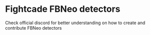 # Fightcade FBNeo detectors

Check official discord for better understanding on how to create and contribute FBNeo detectors
